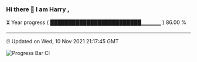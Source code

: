 ### Hi there 👋 I am Harry , 

⏳ Year progress { █████████████████████████▁▁▁▁▁ } 86.00 %

---

⏰ Updated on Wed, 10 Nov 2021 21:17:45 GMT

![Progress Bar CI](https://github.com/duykhang68/duykhang68/workflows/Progress%20Bar%20CI/badge.svg)
